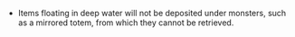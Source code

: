 -
  Items floating in deep water will not be deposited under monsters, such as a
  mirrored totem, from which they cannot be retrieved.
